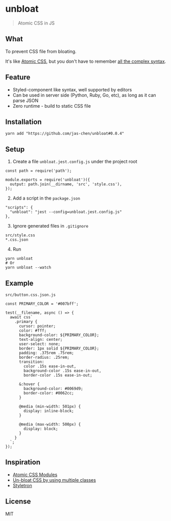 # unbloat
> Atomic CSS in JS



## What
To prevent CSS file from bloating.

It's like [Atomic CSS](https://acss.io/), but you don't have to remember [all the complex syntax](https://acss.io/guides/atomic-classes.html).



## Feature
- Styled-component like syntax, well supported by editors
- Can be used in server side (Python, Ruby, Go, etc), as long as it can parse JSON
- Zero runtime - build to static CSS file



## Installation

```
yarn add "https://github.com/jas-chen/unbloat#0.0.4"
```



## Setup

1. Create a file `unbloat.jest.config.js` under the project root
```
const path = require('path');

module.exports = require('unbloat')({
  output: path.join(__dirname, 'src', 'style.css'),
});
```

2. Add a script in the `package.json`
```
"scripts": {
  "unbloat": "jest --config=unbloat.jest.config.js"
},
```

3. Ignore generated files in `.gitignore`
```
src/style.css
*.css.json
```

4. Run
```
yarn unbloat
# Or
yarn unbloat --watch
```



## Example
`src/button.css.json.js`
```
const PRIMARY_COLOR = '#007bff';

test(__filename, async () => {
  await css`
    .primary {
      cursor: pointer;
      color: #fff;
      background-color: ${PRIMARY_COLOR};
      text-align: center;
      user-select: none;
      border: 1px solid ${PRIMARY_COLOR};
      padding: .375rem .75rem;
      border-radius: .25rem;
      transition:
        color .15s ease-in-out,
        background-color .15s ease-in-out,
        border-color .15s ease-in-out;

      &:hover {
        background-color: #0069d9;
        border-color: #0062cc;
      }

      @media (min-width: 501px) {
        display: inline-block;
      }

      @media (max-width: 500px) {
        display: block;
      }
    }
  `;
});
```


## Inspiration
- [Atomic CSS Modules](https://medium.com/yplan-eng/atomic-css-modules-cb44d5993b27)
- [Un-bloat CSS by using multiple classes](https://css-tricks.com/un-bloat-css-by-using-multiple-classes/)
- [Styletron](https://www.styletron.org/)



## License
MIT
